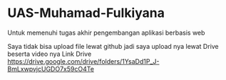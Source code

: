 # UAS-Muhamad-Fulkiyana
Untuk memenuhi tugas akhir pengembangan aplikasi berbasis web


Saya tidak bisa upload file lewat github jadi saya upload nya lewat Drive beserta video nya 
Link Drive https://drive.google.com/drive/folders/1YsaDd1P_J-BmLxwpvjcUGDO7x59cO4Te
